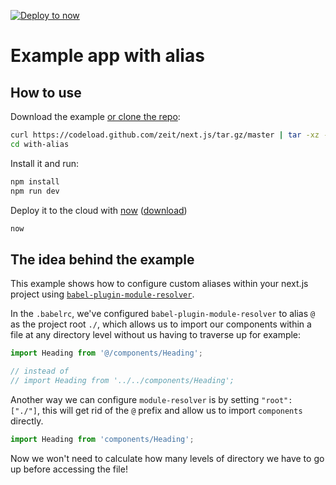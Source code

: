 [![Deploy to now](https://deploy.now.sh/static/button.svg)](https://deploy.now.sh/?repo=https://github.com/zeit/next.js/tree/master/examples/with-alias)

# Example app with alias

## How to use

Download the example [or clone the repo](https://github.com/zeit/next.js):

```bash
curl https://codeload.github.com/zeit/next.js/tar.gz/master | tar -xz --strip=2 next.js-master/examples/with-alias
cd with-alias
```

Install it and run:

```bash
npm install
npm run dev
```

Deploy it to the cloud with [now](https://zeit.co/now) ([download](https://zeit.co/download))

```bash
now
```

## The idea behind the example

This example shows how to configure custom aliases within your next.js project
using
[`babel-plugin-module-resolver`](https://github.com/tleunen/babel-plugin-module-resolver).

In the `.babelrc`, we've configured `babel-plugin-module-resolver` to alias `@`
as the project root `./`, which allows us to import our components within a file
at any directory level without us having to traverse up for example:

```javascript
import Heading from '@/components/Heading';

// instead of
// import Heading from '../../components/Heading';
```

Another way we can configure `module-resolver` is by setting `"root": ["./"]`,
this will get rid of the `@` prefix and allow us to import `components` directly.

```javascript
import Heading from 'components/Heading';
```

Now we won't need to calculate how many levels of directory we have to go up before accessing the file!
